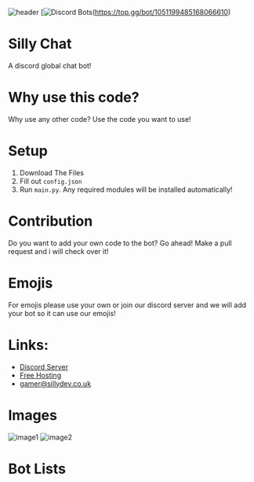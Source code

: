 ![header](https://user-images.githubusercontent.com/79448904/206898283-0c4f0825-0179-47b4-9b8d-c34b8ae01ed7.png)
[![Discord Bots](https://top.gg/api/widget/1051199485168066610.svg)(https://top.gg/bot/1051199485168066610)
# Silly Chat
A discord global chat bot!
# Why use this code?
Why use any other code? Use the code you want to use!
# Setup
1. Download The Files
2. Fill out ``config.json``
3. Run ``main.py``. Any required modules will be installed automatically!
# Contribution
Do you want to add your own code to the bot? Go ahead! Make a pull request and i will check over it!
# Emojis
For emojis please use your own or join our discord server and we will add your bot so it can use our emojis!
# Links:
- [Discord Server](https://discord.gg/3qvpkgWSbF)
- [Free Hosting](https://panel.sillydev.co.uk)
- gamer@sillydev.co.uk
# Images
![image1](https://user-images.githubusercontent.com/79448904/206898124-33552bab-a02d-41df-be59-503b2681f7fa.png)
![image2](https://user-images.githubusercontent.com/79448904/206898131-55ef2d9f-40b7-4f24-9337-13f0033e43db.png)
# Bot Lists

